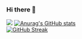 ### Hi there 👋

<!--
**NohaPepeep/NohaPepeep** is a ✨ _special_ ✨ repository because its `README.md` (this file) appears on your GitHub profile.

Here are some ideas to get you started:

- 🔭 I’m currently working on ...
- 🌱 I’m currently learning ...
- 👯 I’m looking to collaborate on ...
- 🤔 I’m looking for help with ...
- 💬 Ask me about ...
- 📫 How to reach me: ...
- 😄 Pronouns: ...
- ⚡ Fun fact: ...
-->
![](https://komarev.com/ghpvc/?username=nohapepeep)
[![Anurag's GitHub stats](https://github-readme-stats.vercel.app/api?username=nohapepeep&theme=buefy-dark)](https://github.com/NohaPepeep/github-readme-stats)
<br>
[![GitHub Streak](https://github-readme-streak-stats.herokuapp.com/?user=nohapepeep&theme=buefy-dark)](https://github.com/DenverCoder1/github-readme-streak-stats)
